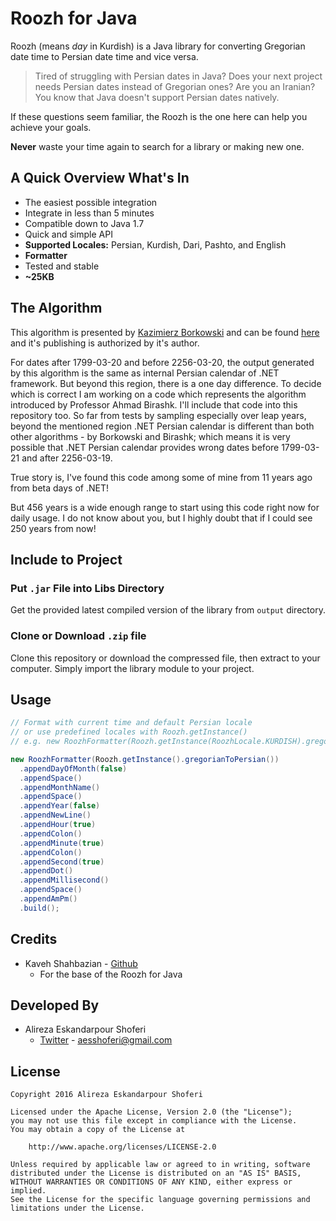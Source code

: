 # Roozh for Java
Roozh (means *day* in Kurdish) is a Java library for converting Gregorian date time to Persian date time and vice versa.

> Tired of struggling with Persian dates in Java? Does your next project needs Persian dates instead of Gregorian ones? Are you an Iranian? You know that Java doesn't support Persian dates natively.

If these questions seem familiar, the Roozh is the one here can help you achieve your goals.

**Never** waste your time again to search for a library or making new one.

## A Quick Overview What's In
* The easiest possible integration
* Integrate in less than 5 minutes
* Compatible down to Java 1.7
* Quick and simple API
* **Supported Locales:** Persian, Kurdish, Dari, Pashto, and English
* **Formatter**
* Tested and stable
* **~25KB**

## The Algorithm
This algorithm is presented by [Kazimierz Borkowski](http://www.astro.uni.torun.pl/~kb/personal.html) and can be found [here](http://www.astro.uni.torun.pl/~kb/Papers/EMP/PersianC-EMP.htm) and it's publishing is authorized by it's author.

For dates after 1799-03-20 and before 2256-03-20, the output generated by this algorithm is the same as internal Persian calendar of .NET framework. But beyond this region, there is a one day difference. To decide which is correct I am working on a code which represents the algorithm introduced by Professor Ahmad Birashk. I'll include that code into this repository too. So far from tests by sampling especially over leap years, beyond the mentioned region .NET Persian calendar is different than both other algorithms - by Borkowski and Birashk; which means it is very possible that .NET Persian calendar provides wrong dates before 1799-03-21 and after 2256-03-19.

True story is, I've found this code among some of mine from 11 years ago from beta days of .NET!

But 456 years is a wide enough range to start using this code right now for daily usage. I do not know about you, but I highly doubt that if I could see 250 years from now!

## Include to Project
### Put `.jar` File into Libs Directory
Get the provided latest compiled version of the library from `output` directory.

### Clone or Download `.zip` file
Clone this repository or download the compressed file, then extract to your computer. Simply import the library module to your project.

## Usage
```java
// Format with current time and default Persian locale
// or use predefined locales with Roozh.getInstance()
// e.g. new RoozhFormatter(Roozh.getInstance(RoozhLocale.KURDISH).gregorianToPersian())

new RoozhFormatter(Roozh.getInstance().gregorianToPersian())
  .appendDayOfMonth(false)
  .appendSpace()
  .appendMonthName()
  .appendSpace()
  .appendYear(false)
  .appendNewLine()
  .appendHour(true)
  .appendColon()
  .appendMinute(true)
  .appendColon()
  .appendSecond(true)
  .appendDot()
  .appendMillisecond()
  .appendSpace()
  .appendAmPm()
  .build();
```

## Credits
- Kaveh Shahbazian - [Github](https://github.com/dc0d)
    - For the base of the Roozh for Java

## Developed By
- Alireza Eskandarpour Shoferi
    - [Twitter](https://twitter.com/enormoustheory) - [aesshoferi@gmail.com](mailto:aesshoferi@gmail.com)

## License
    Copyright 2016 Alireza Eskandarpour Shoferi
    
    Licensed under the Apache License, Version 2.0 (the "License");
    you may not use this file except in compliance with the License.
    You may obtain a copy of the License at
    
		http://www.apache.org/licenses/LICENSE-2.0
    
    Unless required by applicable law or agreed to in writing, software
    distributed under the License is distributed on an "AS IS" BASIS,
    WITHOUT WARRANTIES OR CONDITIONS OF ANY KIND, either express or implied.
    See the License for the specific language governing permissions and
    limitations under the License.
